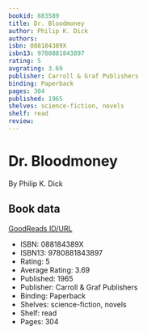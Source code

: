```yaml
---
bookid: 883589
title: Dr. Bloodmoney
author: Philip K. Dick
authors: 
isbn: 088184389X
isbn13: 9780881843897
rating: 5
avgrating: 3.69
publisher: Carroll & Graf Publishers
binding: Paperback
pages: 304
published: 1965
shelves: science-fiction, novels
shelf: read
review: 
---
```


# Dr. Bloodmoney

By Philip K. Dick

## Book data

[GoodReads ID/URL](https://www.goodreads.com/book/show/883589)

- ISBN: 088184389X
- ISBN13: 9780881843897
- Rating: 5
- Average Rating: 3.69
- Published: 1965
- Publisher: Carroll & Graf Publishers
- Binding: Paperback
- Shelves: science-fiction, novels
- Shelf: read
- Pages: 304

